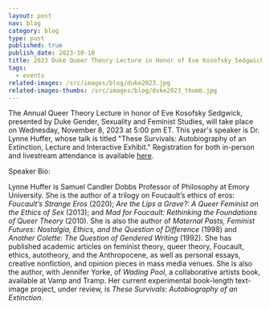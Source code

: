 ```yaml
---
layout: post
nav: blog
category: blog
type: post
published: true
publish_date: 2023-10-10
title: 2023 Duke Queer Theory Lecture in Honor of Eve Kosofsky Sedgwick Announced
tags:
  - events
related-images: /src/images/blog/duke2023.jpg
related-images-thumbs: /src/images/blog/duke2023_thumb.jpg
---
```

The Annual Queer Theory Lecture in honor of Eve Kosofsky Sedgwick, presented by Duke Gender, Sexuality and Feminist Studies, will take place on Wednesday, November 8, 2023 at 5:00 pm ET. This year's speaker is Dr. Lynne Huffer, whose talk is titled "These Survivals: Autobiography of an Extinction, Lecture and Interactive Exhibit." Registration for both in-person and livestream attendance is available [here](https://docs.google.com/forms/d/e/1FAIpQLSfhITK3-5f77sxECEqdSl6hZ_4Ziuzgddv2lB0aRnvjRpUKzA/viewform).

Speaker Bio: 

Lynne Huffer is Samuel Candler Dobbs Professor of Philosophy at Emory University. She is the author of a trilogy on Foucault’s ethics of eros: *Foucault’s Strange Eros* (2020); *Are the Lips a Grave?: A Queer Feminist on the Ethics of Sex* (2013); and *Mad for Foucault: Rethinking the Foundations of Queer Theory* (2010). She is also the author of *Maternal Pasts, Feminist Futures: Nostalgia, Ethics, and the Question of Difference* (1998) and *Another Colette: The Question of Gendered Writing* (1992). She has published academic articles on feminist theory, queer theory, Foucault, ethics, autotheory, and the Anthropocene, as well as personal essays, creative nonfiction, and opinion pieces in mass media venues. She is also the author, with Jennifer Yorke, of *Wading Pool*, a collaborative artists book, available at Vamp and Tramp. Her current experimental book-length text-image project, under review, is *These Survivals: Autobiography of an Extinction*.